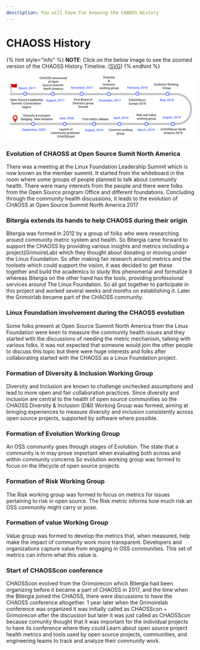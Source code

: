 ```yaml
---
description: You will have fun knowing the CHAOSS History
---
```


# CHAOSS History

{% hint style="info" %}
**NOTE**: Click on the below image to see the zoomed version of the CHAOSS History Timeline. ([SVG](https://github.com/chaoss/community-handbook/blob/master/about/CHAOSS_History_Timeline.svg))
{% endhint %}

![](../.gitbook/assets/frame-2-1-.jpg)

### Evolution of CHAOSS at Open Source Sumit North America

There was a meeting at the Linux Foundation Leadership Summit which is now known as the member summit. It started from the whiteboard in the room where some groups of people planned to talk about community health. There were many interests from the people and there were folks from the Open Source program Office and different foundations. Concluding through the community health discussions, it leads to the evolution of CHAOSS at Open Source Summit North America 2017

### Bitergia extends its hands to help CHAOSS during their origin

Bitergia was formed in 2012 by a group of folks who were researching around community metric system and health. So Bitergia came forward to support the CHAOSS by providing various insights and metrics including a project\(GrimoireLab\) which they thought about donating or moving under the Linux Foundation. So after making fair research around metrics and the toolsets which could support the vision, it was decided to get these together and build the academics to study this phenomenal and formalize it whereas Bitergia on the other hand has the tools, providing professional services around The Linux Foundation. So all got together to participate in this project and worked several weeks and months on establishing it. Later the Grimoirlab became part of the CHAOSS community.

### Linux Foundation involvement during the CHAOSS evolution

Some folks present at Open Source Summit North America from the Linux Foundation were keen to measure the community health issues and they started with the discussions of needing the metric mechanism, talking with various folks. It was not expected that someone would join the other people to discuss this topic but there were huge interests and folks after collaborating started with the CHAOSS as a Linux Foundation project.

### Formation of Diversity & Inclusion Working Group

Diversity and Inclusion are known to challenge unchecked assumptions
 and lead to more open and fair collaboration practices.
 Since diversity and inclusion are central to the health of open source communities so the CHAOSS Diversity & Inclusion \(D&I\) Working Group was formed, aiming at bringing experiences to measure diversity and inclusion consistently across open source projects, supported by software where possible.

### Formation of Evolution Working Group

An OSS community goes through stages of Evolution. The state that a
 community is in may prove important when evaluating both across and
 within community concerns So evolution working group was formed to focus on the lifecycle of open source projects.

### Formation of Risk Working Group

The Risk working group was formed to focus on metrics for issues pertaining to risk in open source. The Risk metric informs how much risk an OSS community might carry
 or pose.

### Formation of value Working Group

Value group was formed to develop the metrics that, when measured, help make the impact of community work more transparent. Developers and organizations capture value from engaging in OSS
 communities. This set of metrics can inform what this value is. 

### Start of CHAOSScon conference

CHAOSScon evolved from the Grimoirecon which Bitergia had been organizing before it became a part of CHAOSS in 2017, and the time when the Bitergia joined the CHAOSS, there were discussions to have the CHAOSS conference altogether. 1 year later when the Grimoirelab conference was organized it was initially called as CHAOSScon + Grimoirecon after the discussion but later it was just called as CHAOSScon because comunity thought that it was important for the individual projects to have its conference where they could Learn about open source project health metrics and tools used by open source projects, communities, and engineering teams to track and analyze their community work.

